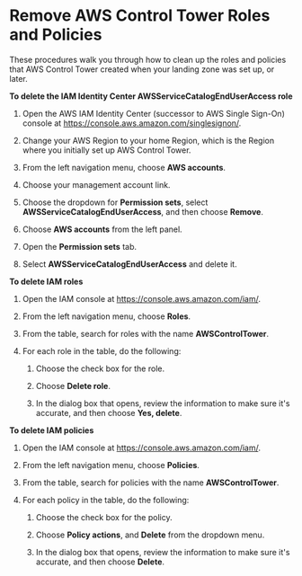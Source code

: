 # Remove AWS Control Tower Roles and Policies<a name="controltower-walkthrough-cleanup-identity"></a>

These procedures walk you through how to clean up the roles and policies that AWS Control Tower created when your landing zone was set up, or later\.

**To delete the IAM Identity Center AWSServiceCatalogEndUserAccess role**

1. Open the AWS IAM Identity Center \(successor to AWS Single Sign\-On\) console at [https://console\.aws\.amazon\.com/singlesignon/](https://console.aws.amazon.com/singlesignon/)\.

1. Change your AWS Region to your home Region, which is the Region where you initially set up AWS Control Tower\.

1. From the left navigation menu, choose **AWS accounts**\.

1. Choose your management account link\.

1. Choose the dropdown for **Permission sets**, select **AWSServiceCatalogEndUserAccess**, and then choose **Remove**\.

1. Choose **AWS accounts** from the left panel\.

1. Open the **Permission sets** tab\.

1. Select **AWSServiceCatalogEndUserAccess** and delete it\.

**To delete IAM roles**

1. Open the IAM console at [https://console\.aws\.amazon\.com/iam/](https://console.aws.amazon.com/iam/)\.

1. From the left navigation menu, choose **Roles**\.

1. From the table, search for roles with the name **AWSControlTower**\.

1. For each role in the table, do the following:

   1. Choose the check box for the role\.

   1. Choose **Delete role**\.

   1. In the dialog box that opens, review the information to make sure it's accurate, and then choose **Yes, delete**\.

**To delete IAM policies**

1. Open the IAM console at [https://console\.aws\.amazon\.com/iam/](https://console.aws.amazon.com/iam/)\.

1. From the left navigation menu, choose **Policies**\.

1. From the table, search for policies with the name **AWSControlTower**\.

1. For each policy in the table, do the following:

   1. Choose the check box for the policy\.

   1. Choose **Policy actions**, and **Delete** from the dropdown menu\.

   1. In the dialog box that opens, review the information to make sure it's accurate, and then choose **Delete**\.